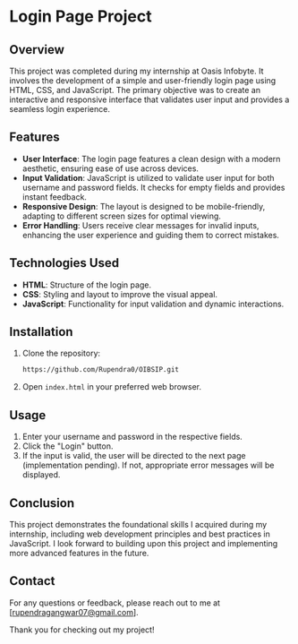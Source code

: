 # Login Page Project

## Overview

This project was completed during my internship at Oasis Infobyte. It involves the development of a simple and user-friendly login page using HTML, CSS, and JavaScript. The primary objective was to create an interactive and responsive interface that validates user input and provides a seamless login experience.

## Features

- **User Interface**: The login page features a clean design with a modern aesthetic, ensuring ease of use across devices.
- **Input Validation**: JavaScript is utilized to validate user input for both username and password fields. It checks for empty fields and provides instant feedback.
- **Responsive Design**: The layout is designed to be mobile-friendly, adapting to different screen sizes for optimal viewing.
- **Error Handling**: Users receive clear messages for invalid inputs, enhancing the user experience and guiding them to correct mistakes.

## Technologies Used

- **HTML**: Structure of the login page.
- **CSS**: Styling and layout to improve the visual appeal.
- **JavaScript**: Functionality for input validation and dynamic interactions.

## Installation

1. Clone the repository:
   ```bash
   https://github.com/Rupendra0/OIBSIP.git
   ```
2. Open `index.html` in your preferred web browser.

## Usage

1. Enter your username and password in the respective fields.
2. Click the "Login" button.
3. If the input is valid, the user will be directed to the next page (implementation pending). If not, appropriate error messages will be displayed.

## Conclusion

This project demonstrates the foundational skills I acquired during my internship, including web development principles and best practices in JavaScript. I look forward to building upon this project and implementing more advanced features in the future.

## Contact

For any questions or feedback, please reach out to me at [rupendragangwar07@gmail.com]. 

Thank you for checking out my project!
